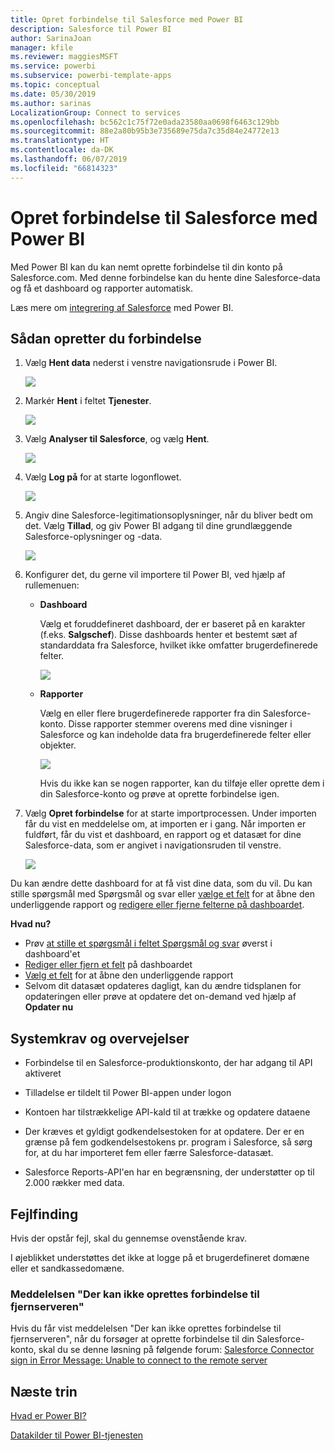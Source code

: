 ```yaml
---
title: Opret forbindelse til Salesforce med Power BI
description: Salesforce til Power BI
author: SarinaJoan
manager: kfile
ms.reviewer: maggiesMSFT
ms.service: powerbi
ms.subservice: powerbi-template-apps
ms.topic: conceptual
ms.date: 05/30/2019
ms.author: sarinas
LocalizationGroup: Connect to services
ms.openlocfilehash: bc562c1c75f72e0ada23580aa0698f6463c129bb
ms.sourcegitcommit: 88e2a80b95b3e735689e75da7c35d84e24772e13
ms.translationtype: HT
ms.contentlocale: da-DK
ms.lasthandoff: 06/07/2019
ms.locfileid: "66814323"
---
```

# <a name="connect-to-salesforce-with-power-bi"></a>Opret forbindelse til Salesforce med Power BI
Med Power BI kan du kan nemt oprette forbindelse til din konto på Salesforce.com. Med denne forbindelse kan du hente dine Salesforce-data og få et dashboard og rapporter automatisk.

Læs mere om [integrering af Salesforce](https://powerbi.microsoft.com/integrations/salesforce) med Power BI.

## <a name="how-to-connect"></a>Sådan opretter du forbindelse
1. Vælg **Hent data** nederst i venstre navigationsrude i Power BI.
   
   ![](media/service-connect-to-salesforce/pbi_getdata.png) 
2. Markér **Hent** i feltet **Tjenester**.
   
   ![](media/service-connect-to-salesforce/pbi_getservices.png) 
3. Vælg **Analyser til Salesforce**, og vælg **Hent**.  
   
   ![](media/service-connect-to-salesforce/salesforce.png)
4. Vælg **Log på** for at starte logonflowet.
   
    ![](media/service-connect-to-salesforce/dialog.png)
5. Angiv dine Salesforce-legitimationsoplysninger, når du bliver bedt om det. Vælg **Tillad**, og giv Power BI adgang til dine grundlæggende Salesforce-oplysninger og -data.
   
   ![](media/service-connect-to-salesforce/sf_authorize.png)
6. Konfigurer det, du gerne vil importere til Power BI, ved hjælp af rullemenuen:
   
   * **Dashboard**
     
     Vælg et foruddefineret dashboard, der er baseret på en karakter (f.eks. **Salgschef**). Disse dashboards henter et bestemt sæt af standarddata fra Salesforce, hvilket ikke omfatter brugerdefinerede felter.
     
     ![](media/service-connect-to-salesforce/pbi_salesforcechooserole.png)
   * **Rapporter**
     
     Vælg en eller flere brugerdefinerede rapporter fra din Salesforce-konto. Disse rapporter stemmer overens med dine visninger i Salesforce og kan indeholde data fra brugerdefinerede felter eller objekter.
     
     ![](media/service-connect-to-salesforce/pbi_salesforcereports.png)
     
     Hvis du ikke kan se nogen rapporter, kan du tilføje eller oprette dem i din Salesforce-konto og prøve at oprette forbindelse igen.

7. Vælg **Opret forbindelse** for at starte importprocessen. Under importen får du vist en meddelelse om, at importen er i gang. Når importen er fuldført, får du vist et dashboard, en rapport og et datasæt for dine Salesforce-data, som er angivet i navigationsruden til venstre.
   
   ![](media/service-connect-to-salesforce/pbi_getdatasalesforcedash.png)

Du kan ændre dette dashboard for at få vist dine data, som du vil. Du kan stille spørgsmål med Spørgsmål og svar eller [vælge et felt](consumer/end-user-tiles.md) for at åbne den underliggende rapport og [redigere eller fjerne felterne på dashboardet](service-dashboard-edit-tile.md).

**Hvad nu?**

* Prøv [at stille et spørgsmål i feltet Spørgsmål og svar](consumer/end-user-q-and-a.md) øverst i dashboard'et
* [Rediger eller fjern et felt](service-dashboard-edit-tile.md) på dashboardet
* [Vælg et felt](service-dashboard-tiles.md) for at åbne den underliggende rapport
* Selvom dit datasæt opdateres dagligt, kan du ændre tidsplanen for opdateringen eller prøve at opdatere det on-demand ved hjælp af **Opdater nu**

## <a name="system-requirements-and-considerations"></a>Systemkrav og overvejelser

- Forbindelse til en Salesforce-produktionskonto, der har adgang til API aktiveret

- Tilladelse er tildelt til Power BI-appen under logon

- Kontoen har tilstrækkelige API-kald til at trække og opdatere dataene

- Der kræves et gyldigt godkendelsestoken for at opdatere. Der er en grænse på fem godkendelsestokens pr. program i Salesforce, så sørg for, at du har importeret fem eller færre Salesforce-datasæt.

- Salesforce Reports-API'en har en begrænsning, der understøtter op til 2.000 rækker med data.


## <a name="troubleshooting"></a>Fejlfinding

Hvis der opstår fejl, skal du gennemse ovenstående krav. 

I øjeblikket understøttes det ikke at logge på et brugerdefineret domæne eller et sandkassedomæne.

### <a name="unable-to-connect-to-the-remote-server-message"></a>Meddelelsen "Der kan ikke oprettes forbindelse til fjernserveren"

Hvis du får vist meddelelsen "Der kan ikke oprettes forbindelse til fjernserveren", når du forsøger at oprette forbindelse til din Salesforce-konto, skal du se denne løsning på følgende forum: [Salesforce Connector sign in Error Message: Unable to connect to the remote server](https://www.outsystems.com/forums/Forum_TopicView.aspx?TopicId=17674&TopicName=log-in-error-message-unable-to-connect-to-the-remote-server&)


## <a name="next-steps"></a>Næste trin
[Hvad er Power BI?](power-bi-overview.md)

[Datakilder til Power BI-tjenesten](service-get-data.md)

